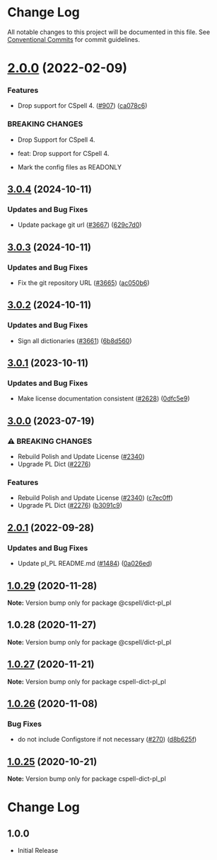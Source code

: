 # Change Log

All notable changes to this project will be documented in this file.
See [Conventional Commits](https://conventionalcommits.org) for commit guidelines.

# [2.0.0](https://github.com/streetsidesoftware/cspell-dicts/compare/@cspell/dict-pl_pl@1.0.29...@cspell/dict-pl_pl@2.0.0) (2022-02-09)


### Features

* Drop support for CSpell 4. ([#907](https://github.com/streetsidesoftware/cspell-dicts/issues/907)) ([ca078c6](https://github.com/streetsidesoftware/cspell-dicts/commit/ca078c6a2e188cc3cf6276db1ba7e007f0f06f27))


### BREAKING CHANGES

* Drop Support for CSpell 4.

* feat: Drop support for CSpell 4.
* Mark the config files as READONLY





## [3.0.4](https://github.com/streetsidesoftware/cspell-dicts/compare/@cspell/dict-pl_pl@3.0.3...@cspell/dict-pl_pl@3.0.4) (2024-10-11)


### Updates and Bug Fixes

* Update package git url ([#3667](https://github.com/streetsidesoftware/cspell-dicts/issues/3667)) ([629c7d0](https://github.com/streetsidesoftware/cspell-dicts/commit/629c7d0a5e1bacad1d3874b1f8372edc3494ef97))

## [3.0.3](https://github.com/streetsidesoftware/cspell-dicts/compare/@cspell/dict-pl_pl@3.0.2...@cspell/dict-pl_pl@3.0.3) (2024-10-11)


### Updates and Bug Fixes

* Fix the git repository URL ([#3665](https://github.com/streetsidesoftware/cspell-dicts/issues/3665)) ([ac050b6](https://github.com/streetsidesoftware/cspell-dicts/commit/ac050b697d57820109995e92fac5ccc32ced1723))

## [3.0.2](https://github.com/streetsidesoftware/cspell-dicts/compare/@cspell/dict-pl_pl@3.0.1...@cspell/dict-pl_pl@3.0.2) (2024-10-11)


### Updates and Bug Fixes

* Sign all dictionaries ([#3661](https://github.com/streetsidesoftware/cspell-dicts/issues/3661)) ([6b8d560](https://github.com/streetsidesoftware/cspell-dicts/commit/6b8d560cf51a593458ce42bca415859f872cfc97))

## [3.0.1](https://github.com/streetsidesoftware/cspell-dicts/compare/@cspell/dict-pl_pl@3.0.0...@cspell/dict-pl_pl@3.0.1) (2023-10-11)


### Updates and Bug Fixes

* Make license documentation consistent ([#2628](https://github.com/streetsidesoftware/cspell-dicts/issues/2628)) ([0dfc5e9](https://github.com/streetsidesoftware/cspell-dicts/commit/0dfc5e918d475a9694ce64bdc74c473d6097af62))

## [3.0.0](https://github.com/streetsidesoftware/cspell-dicts/compare/@cspell/dict-pl_pl@2.0.1...@cspell/dict-pl_pl@3.0.0) (2023-07-19)


### ⚠ BREAKING CHANGES

* Rebuild Polish and Update License ([#2340](https://github.com/streetsidesoftware/cspell-dicts/issues/2340))
* Upgrade PL Dict ([#2276](https://github.com/streetsidesoftware/cspell-dicts/issues/2276))

### Features

* Rebuild Polish and Update License ([#2340](https://github.com/streetsidesoftware/cspell-dicts/issues/2340)) ([c7ec0ff](https://github.com/streetsidesoftware/cspell-dicts/commit/c7ec0ff54c25b3acb69fd7ba5ab8740ac2433f3a))
* Upgrade PL Dict ([#2276](https://github.com/streetsidesoftware/cspell-dicts/issues/2276)) ([b3091c9](https://github.com/streetsidesoftware/cspell-dicts/commit/b3091c9ad0b1bfd9337845351a24bfdbf2b73aa2))

## [2.0.1](https://github.com/streetsidesoftware/cspell-dicts/compare/@cspell/dict-pl_pl@2.0.0...@cspell/dict-pl_pl@2.0.1) (2022-09-28)


### Updates and Bug Fixes

* Update pl_PL README.md ([#1484](https://github.com/streetsidesoftware/cspell-dicts/issues/1484)) ([0a026ed](https://github.com/streetsidesoftware/cspell-dicts/commit/0a026ed51e07f54efbcd892d9ebfbead1496ede6))

## [1.0.29](https://github.com/streetsidesoftware/cspell-dicts/compare/@cspell/dict-pl_pl@1.0.28...@cspell/dict-pl_pl@1.0.29) (2020-11-28)

**Note:** Version bump only for package @cspell/dict-pl_pl





## 1.0.28 (2020-11-27)

**Note:** Version bump only for package @cspell/dict-pl_pl





## [1.0.27](https://github.com/streetsidesoftware/cspell-dicts/compare/cspell-dict-pl_pl@1.0.26...cspell-dict-pl_pl@1.0.27) (2020-11-21)

**Note:** Version bump only for package cspell-dict-pl_pl

## [1.0.26](https://github.com/streetsidesoftware/cspell-dicts/compare/cspell-dict-pl_pl@1.0.25...cspell-dict-pl_pl@1.0.26) (2020-11-08)

### Bug Fixes

- do not include Configstore if not necessary ([#270](https://github.com/streetsidesoftware/cspell-dicts/issues/270)) ([d8b625f](https://github.com/streetsidesoftware/cspell-dicts/commit/d8b625f2f42d5cc6c4a9390216ac1e5037886e44))

## [1.0.25](https://github.com/streetsidesoftware/cspell-dicts/compare/cspell-dict-pl_pl@1.0.24...cspell-dict-pl_pl@1.0.25) (2020-10-21)

**Note:** Version bump only for package cspell-dict-pl_pl

# Change Log

## 1.0.0

- Initial Release
